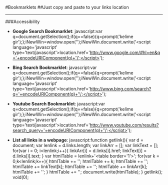 #Bookmarklets
##Just copy and paste to your links location

***

###Accessibility

- **Google Search Bookmarklet**: javascript:var q=document.getSelection();if(q==false){q=prompt('kelime gir');};iNewWin=window.open('');iNewWin.document.write('<script language=\'javascript\' type=\'text/javascript\'>location.href=\'http://www.google.com/#hl=en&q='+encodeURIComponent(q)+'\';</script>');

- **Bing Search Bookmarklet**: javascript:var q=document.getSelection();if(q==false){q=prompt('kelime gir');};iNewWin=window.open('');iNewWin.document.write('<script language=\'javascript\' type=\'text/javascript\'>location.href=\'http://www.bing.com/search?q='+encodeURIComponent(q)+'\';</script>');

- **Youtube Search Bookmarklet**: javascript:var q=document.getSelection();if(q==false){q=prompt('kelime gir');};iNewWin=window.open('');iNewWin.document.write('<script language=\'javascript\' type=\'text/javascript\'>location.href=\'http://www.youtube.com/results?search_query='+encodeURIComponent(q)+'\';</script>');

- **List all links in a webpage**: javascript:function getlink(){ var d = document; var lenlink = d.links.length; var linkArr = []; var linkText = []; for(var i = 0; i<lenlink;i++){ linkArr[i] = d.links[i].href; linkText[i] = d.links[i].text; } var htmlTable = lenlink+'<table border=\'1\'>'; for(var k = 0;k<lenlink;k++){ htmlTable += '<tr><td>'; htmlTable += k; htmlTable += '</td><td>'; htmlTable += linkText[k]; htmlTable += '</td><td>'; htmlTable += linkArr[k]; htmlTable += '</td></tr>'; } htmlTable += '</table>'; document.write(htmlTable); } getlink(); void(0);
